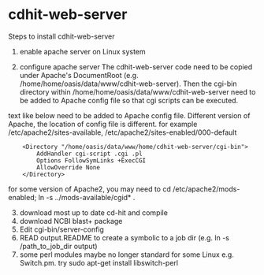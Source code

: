 # cdhit-web-server


Steps to install cdhit-web-server

1) enable apache server on Linux system

2) configure apache server
The cdhit-web-server code need to be copied under Apache's DocumentRoot 
(e.g. /home/home/oasis/data/www/cdhit-web-server). Then the cgi-bin directory
within /home/home/oasis/data/www/cdhit-web-server need to be added to Apache 
config file so that cgi scripts can be executed.

text like below need to be added to Apache config file. Different version of
Apache, the location of config file is different. for example 
/etc/apache2/sites-available, 
/etc/apache2/sites-enabled/000-default

        <Directory "/home/oasis/data/www/home/cdhit-web-server/cgi-bin">
            AddHandler cgi-script .cgi .pl
            Options FollowSymLinks +ExecCGI
            AllowOverride None
        </Directory>

for some version of Apache2, you may need to 
   cd /etc/apache2/mods-enabled; 
   ln -s ../mods-available/cgid* . 

3) download most up to date cd-hit and compile
4) download NCBI blast+ package
5) Edit cgi-bin/server-config
6) READ output.README 
   to create a symbolic to a job dir (e.g. ln -s /path_to_job_dir output) 
7) some perl modules maybe no longer standard for some Linux 
   e.g. Switch.pm. try
   sudo apt-get install libswitch-perl
